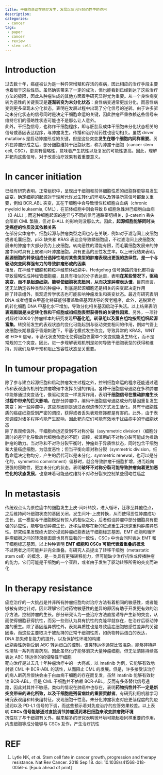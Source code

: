 ```yaml
---
title: 干细胞命运在癌症发生，发展以及治疗耐药性中的作用
description: 
categories:
 - cancer
tags:
 - paper
 - cancer
 - review
 - stem cell
---
```


# Introduction
过去数十年，癌症被认为是一种异常增殖和存活的疾病，因此相应的治疗手段主要也着眼于这些性质。虽然确实带来了一定的成功，但也能看到已经到达了这些治疗方法的极限，因此从肿瘤生成的其他方面着手研究显得尤为重要。从一个良性病变转为恶性的关键表现是**逐渐转变为未分化状态**：良性病变通常更加分化，而恶性病变则更多呈现未分化状态，表明在发展过程中出现了分化信号的逆转。由于许多驱动未分化状态的信号同时是决定干细胞命运的关键，因此肿瘤严重依赖这些信号来维持它们的侵略性状态可能也不是那么让人意外。  
此外，干细胞信号，也称作干细胞程序，即与胚胎及成体干细胞未分化状态相关的信号或基因表达程序，与肿瘤发生，传播和治疗耐药性也密切相关。虽然 driver mutations 是启动肿瘤形成的关键，但是这些突变**发生在哪个细胞内同样重要**。另外在肿瘤形成之后，部分细胞维持干细胞状态，称为肿瘤干细胞（cancer stem cell, CSC），更具有侵略性，意味着产生抗性以及复发的可能性更高。因此，理解并靶向这些信号，对于改善治疗效果有着重要意义。  
  
# In cancer initiation
已经有研究表明，正常组织中，呈现出干细胞和前体细胞性质的细胞群更容易发生癌变。确定细胞的起源对于理解允许发生转化的环境以及转换所需信号都至关重要，例如 BCR_ABL 突变，其在干细胞中会导致慢性粒细胞白血病（chronic myeloid leukaemia, CML），在前体细胞中则会导致 B 细胞急性淋巴细胞白血病（B-ALL）；而这种细胞起源的差异与不同的信号通路密切相关，β-catenin 丢失会阻断 CML 繁殖，但对 B-ALL 的影响则没那么大。因此，**起源细胞能够同时决定癌症的性质及其依赖关系**  
在部分实体瘤中，细胞起源与肿瘤类型之间也存在关联，例如对于滤泡间上皮细胞或者毛囊细胞，p53 缺失和 KRAS 表达会导致鳞细胞癌，不过滤泡间上皮细胞发展来的肿瘤中大部分仍为上皮细胞，转向恶性的潜能有限，而毛囊细胞发展来的肿瘤中同时具有上皮和间叶肿瘤细胞，具有更高的恶性发生率。以上研究结果表明，**起源细胞的转录组成分选择性地对某些类型的肿瘤表现出更强的放纵性，是一个与驱动突变同样强有力的导致肿瘤形成的因素**  
相反，在神经干细胞和颗粒神经前体细胞中，Hedgehog 信号通路的活化都将会导致侵略性成神经管细胞瘤，且具有相似的分子表达谱，表明**在某些情况下，驱动突变，而不是起源细胞，能够使细胞状态趋同，从而决定肿瘤表达谱**。目前而言，还无法确定各种类型的肿瘤中，到底是起源细胞还是相关的突变起决定作用  
除了转录组外，表观遗传学状态也可能影响肿瘤发生和突变状态。最近有研究表明 DNA 或者组蛋白甲基化特征能够覆盖致癌基因诱导的衰老程序，此外，逃脱衰老的转化细胞 DNA 甲基化水平增加，导致分化相关基因启动子失活。以上结果表明**表观图谱是决定转化性和干细胞或祖细胞表型获得性的关键性因素**。另外，一项针对超过10000个肿瘤样本的研究发现**甲基化组，转录组以及蛋白组均按照组织起源富集**。转换前发生的表观状态的变化可能起到与驱动突变相同的作用，例如气管上皮细胞长期暴露于香烟刺激下，甲基化模式发生改变，导致异常的 KRAS，WNT 和 EGFR 信号，甲基化状态的变化使得细胞仅需单个突变就能发生转化，而不是常规的三个突变。因此，进一步理解表观机制是如何导致干细胞表型的获得和维持，对我们及早干预和阻止宽容性状态至关重要。
  
# In tumour propagation  
除了参与建立起源细胞和启动肿瘤发生过程之外，控制细胞命运的程序还能通过遗传和表观遗传机制在肿瘤增殖中发挥关键的作用。各种干细胞信号通路在多种肿瘤中能够通过突变活化，像驱动突变一样发挥作用，表明**干细胞信号在推动肿瘤生长过程中带来的巨大影响**。在部分肿瘤中，编码干细胞信号通路成分的基因重复发生突变；另一些肿瘤中，这些基因则是通过表观遗传的方式发生活化。具有干细胞性质的癌症细胞受到严密的调控，获得或者丢失表观修饰都是有害的。此外，由于表观调控对诸多程序均能产生影响，因此靶向它们可能有效地干扰癌症中的干细胞状态  
除了表观修饰外，干细胞命运还受到不对称分裂（asymmetric division）（细胞分离时的差异化导致后代细胞命运的不同）调控，被滥用的不对称分裂可能成为推动肿瘤的助力。当对称和不对称分裂平衡时，肿瘤处于异质性状态，同时包含干细胞和大量癌症细胞，为低度恶性；但当平衡向着对称分裂（symmetric division，细胞命运决定物均分，产生的后代可以是未分化，symmetric renewal，也可以是分化的，symmetric commitment）偏移时，就会导致肿瘤干细胞扩增，进而趋向更强的侵略性，更加未分化的状态，表明**破坏不对称分裂可能导致肿瘤向着更加恶性化的状态发展**，也意味着可能通过维持不对称分裂来控制某些侵略性癌症  
  
# In metastasis
传统观点认为原位癌中的细胞发生上皮-间叶转换，进入循环，迁移至其他位点，之后维持间叶细胞状态的基因关闭，发生间叶-上皮转换，从而使得恶性肿瘤成功生长，这一模型与干细胞模型有惊人的相似之处，后者假设肿瘤中部分细胞具有更强的适应性，能够驱动肿瘤生长，迁移后能够在新的位点重生并迅速重构肿瘤异质性。研究结果发现绝大部分浸润肿瘤细胞表达干细胞标志基因，EMT 细胞和循环肿瘤细胞之间的转录组图谱也具有显著的一致性，CSCs 中也会同时表达 EMT 和干细胞标志基因，以上种种表明 **EMT 细胞和 CSCs 可能代表着重叠的概念**  
不过两者之间可能并非完全重叠。有研究人员提出了转移干细胞（metastatic stem cell）的概念，是一类具有更强转移能力，但可能缺少治疗抗性或传播肿瘤的能力，它们可能是干细胞的一个亚群，或者由于发生了驱动转移所需的突变而进化  
  
# In therapy resistance
癌症治疗的一大挑战是并非所有肿瘤细胞均对治疗方法有着相同的敏感性，或者能够被有效地针对，因此理解它们对药物敏感性的差异的原因有助于开发更有效的治疗方法，控制肿瘤的生长。部分研究认为一些治疗方法直接诱导产生新的突变，从而使得细胞获得抗性，而另一些则认为具有抗性的克隆早就存在，在治疗后驱动肿瘤的重生。除了基因组异质性外，表观异质性也是导致癌症细胞敏感性差异的关键因素，而这些主要取决于被劫持的正常干细胞性质，如药物转运蛋白的表达，DNA 损失修复能力的提升，以及保护性环境的构建  
细胞毒性药物受到 ABC 转运蛋白的控制，该类转运体通常比较混杂，能够非特异性清除一系列有毒药剂。因此虽然化疗能够消灭大量肿瘤细胞，但无法清除持续高表达 ABC 转运体的的侵略性干细胞  
靶向治疗是过去几十年肿瘤治疗中的一大亮点，以 imatinib 为例，它能够有效地封锁 CML 中 BCR-ABL 的活性，从而阻止 CML 的发展。但是，许多接受该治疗的病人断药后很快会由于白血病干细胞的存在而复发。虽然 imatinib 能够有效封锁 BCR-ABL，但是 CML 干细胞并不依赖 BCR-ABL，反而有多条替代信号通路，因此对其并不敏感。类似的情况在肺癌中也存在，表明**药物抗性并不一定是新突变带来的进化所致，以及干细胞是残留病灶的重要贡献者**。有研究利用机器学习研究表观组和转录组特征，发现细胞干性高，未分化肿瘤状态对应更低程度的免疫浸润以及 PD-L1 信号的下调，而这些预示着对免疫治疗的应答效果较差。以上表明 **CSCs 信号能够通过直接调节肿瘤浸润淋巴细胞来改变肿瘤微环境**  
抗性除了与干细胞有关外，越来越多的研究表明微环境可能起着同样重要的作用，内皮细胞等成分能够与 CSCs 互作，产生治疗抗性  
  
# REF
1. Lytle NK, *et al*. Stem cell fate in cancer growth, progression and therapy resistance. Nat Rev Cancer. 2018 Sep 18. doi: 10.1038/s41568-018-0056-x. [Epub ahead of print]
